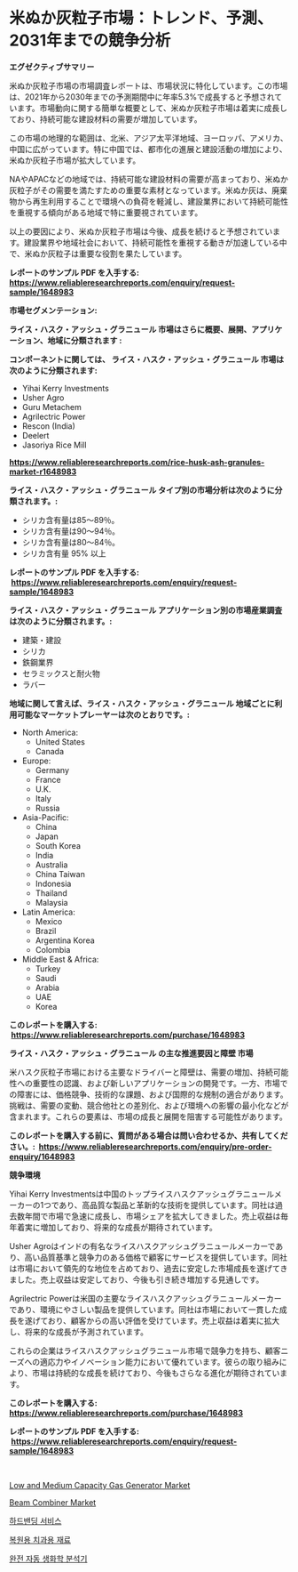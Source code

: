 <p><h1>米ぬか灰粒子市場：トレンド、予測、2031年までの競争分析</h1></p><p><strong>エグゼクティブサマリー</strong></p>
<p><p>米ぬか灰粒子市場の市場調査レポートは、市場状況に特化しています。この市場は、2021年から2030年までの予測期間中に年率5.3%で成長すると予想されています。市場動向に関する簡単な概要として、米ぬか灰粒子市場は着実に成長しており、持続可能な建設材料の需要が増加しています。</p><p>この市場の地理的な範囲は、北米、アジア太平洋地域、ヨーロッパ、アメリカ、中国に広がっています。特に中国では、都市化の進展と建設活動の増加により、米ぬか灰粒子市場が拡大しています。</p><p>NAやAPACなどの地域では、持続可能な建設材料の需要が高まっており、米ぬか灰粒子がその需要を満たすための重要な素材となっています。米ぬか灰は、廃棄物から再生利用することで環境への負荷を軽減し、建設業界において持続可能性を重視する傾向がある地域で特に重要視されています。</p><p>以上の要因により、米ぬか灰粒子市場は今後、成長を続けると予想されています。建設業界や地域社会において、持続可能性を重視する動きが加速している中で、米ぬか灰粒子は重要な役割を果たしています。</p></p>
<p><strong>レポートのサンプル PDF を入手する: <a href="https://www.reliableresearchreports.com/enquiry/request-sample/1648983">https://www.reliableresearchreports.com/enquiry/request-sample/1648983</a></strong></p>
<p><strong>市場セグメンテーション:</strong></p>
<p><strong> ライス・ハスク・アッシュ・グラニュール 市場はさらに概要、展開、アプリケーション、地域に分類されます :</strong></p>
<p><strong>コンポーネントに関しては、 ライス・ハスク・アッシュ・グラニュール 市場は次のように分類されます: &nbsp;</strong></p>
<p><ul><li>Yihai Kerry Investments</li><li>Usher Agro</li><li>Guru Metachem</li><li>Agrilectric Power</li><li>Rescon (India)</li><li>Deelert</li><li>Jasoriya Rice Mill</li></ul></p>
<p><strong><a href="https://www.reliableresearchreports.com/rice-husk-ash-granules-market-r1648983">https://www.reliableresearchreports.com/rice-husk-ash-granules-market-r1648983</a></strong></p>
<p><strong> ライス・ハスク・アッシュ・グラニュール タイプ別の市場分析は次のように分類されます。:</strong></p>
<p><ul><li>シリカ含有量は85〜89％。</li><li>シリカ含有量は90〜94％。</li><li>シリカ含有量は80〜84％。</li><li>シリカ含有量 95% 以上</li></ul></p>
<p><strong>レポートのサンプル PDF を入手する: &nbsp;<a href="https://www.reliableresearchreports.com/enquiry/request-sample/1648983">https://www.reliableresearchreports.com/enquiry/request-sample/1648983</a></strong></p>
<p><strong> ライス・ハスク・アッシュ・グラニュール アプリケーション別の市場産業調査は次のように分類されます。:</strong></p>
<p><ul><li>建築・建設</li><li>シリカ</li><li>鉄鋼業界</li><li>セラミックスと耐火物</li><li>ラバー</li></ul></p>
<p><strong>地域に関して言えば、ライス・ハスク・アッシュ・グラニュール 地域ごとに利用可能なマーケットプレーヤーは次のとおりです。:</strong></p>
<p><ul>
    <li>
        North America:
        <ul>
            <li>United States</li>
            <li>Canada</li>
        </ul>
    </li>
    <li>
        Europe:
        <ul>
            <li>Germany</li>
            <li>France</li>
            <li>U.K.</li>
            <li>Italy</li>
            <li>Russia</li>
        </ul>
    </li>
    <li>
        Asia-Pacific:
        <ul>
            <li>China</li>
            <li>Japan</li>
            <li>South Korea</li>
            <li>India</li>
            <li>Australia</li>
            <li>China Taiwan</li>
            <li>Indonesia</li>
            <li>Thailand</li>
            <li>Malaysia</li>
        </ul>
    </li>
    <li>
        Latin America:
        <ul>
            <li>Mexico</li>
            <li>Brazil</li>
            <li>Argentina Korea</li>
            <li>Colombia</li>
        </ul>
    </li>
    <li>
        Middle East & Africa:
        <ul>
            <li>Turkey</li>
            <li>Saudi</li>
            <li>Arabia</li>
            <li>UAE</li>
            <li>Korea</li>
        </ul>
    </li>
    </ul></p>
<p><strong>このレポートを購入する: &nbsp;<a href="https://www.reliableresearchreports.com/purchase/1648983">https://www.reliableresearchreports.com/purchase/1648983</a></strong></p>
<p><strong>ライス・ハスク・アッシュ・グラニュール の主な推進要因と障壁 市場</strong></p>
<p><p>米ハスク灰粒子市場における主要なドライバーと障壁は、需要の増加、持続可能性への重要性の認識、および新しいアプリケーションの開発です。一方、市場での障害には、価格競争、技術的な課題、および国際的な規制の適合があります。挑戦は、需要の変動、競合他社との差別化、および環境への影響の最小化などが含まれます。これらの要素は、市場の成長と展開を阻害する可能性があります。</p></p>
<p><strong>このレポートを購入する前に、質問がある場合は問い合わせるか、共有してください。:&nbsp; <a href="https://www.reliableresearchreports.com/enquiry/pre-order-enquiry/1648983">https://www.reliableresearchreports.com/enquiry/pre-order-enquiry/1648983</a></strong></p>
<p><strong>競争環境</strong></p>
<p><p>Yihai Kerry Investmentsは中国のトップライスハスクアッシュグラニュールメーカーの1つであり、高品質な製品と革新的な技術を提供しています。同社は過去数年間で市場で急速に成長し、市場シェアを拡大してきました。売上収益は毎年着実に増加しており、将来的な成長が期待されています。</p><p>Usher Agroはインドの有名なライスハスクアッシュグラニュールメーカーであり、高い品質基準と競争力のある価格で顧客にサービスを提供しています。同社は市場において領先的な地位を占めており、過去に安定した市場成長を遂げてきました。売上収益は安定しており、今後も引き続き増加する見通しです。</p><p>Agrilectric Powerは米国の主要なライスハスクアッシュグラニュールメーカーであり、環境にやさしい製品を提供しています。同社は市場において一貫した成長を遂げており、顧客からの高い評価を受けています。売上収益は着実に拡大し、将来的な成長が予測されています。</p><p>これらの企業はライスハスクアッシュグラニュール市場で競争力を持ち、顧客ニーズへの適応力やイノベーション能力において優れています。彼らの取り組みにより、市場は持続的な成長を続けており、今後もさらなる進化が期待されています。</p></p>
<p><strong>このレポートを購入する: &nbsp; <a href="https://www.reliableresearchreports.com/purchase/1648983">https://www.reliableresearchreports.com/purchase/1648983</a></strong></p>
<p><strong>レポートのサンプル PDF を入手する: &nbsp;<a href="https://www.reliableresearchreports.com/enquiry/request-sample/1648983">https://www.reliableresearchreports.com/enquiry/request-sample/1648983</a></strong><strong></strong></p>
<p>&nbsp;</p>
<p><p><a href="https://github.com/prosalinda88/Market-Research-Report-List-4/blob/main/low-and-medium-capacity-gas-generator-market.md">Low and Medium Capacity Gas Generator Market</a></p><p><a href="https://view.publitas.com/reportprime-1/beam-combiner-market-exploring-market-share-market-trends-and-future-growth/">Beam Combiner Market</a></p><p><a href="https://github.com/Tristiarton768456/Market-Research-Report-List-1/blob/main/978020725868.md">하드밴딩 서비스</a></p><p><a href="https://medium.com/@jerrodhilll68/%EC%B9%98%EA%B3%BC-%EB%B3%B5%EC%9B%90-%EC%9E%AC%EB%A3%8C-%EC%8B%9C%EC%9E%A5-%EC%9C%A0%ED%98%95-%EC%9D%91%EC%9A%A9-%EB%B0%8F-%EC%A7%80%EB%A6%AC%EC%97%90-%EB%8C%80%ED%95%9C-%ED%8F%AC%EA%B4%84%EC%A0%81-%ED%8F%89%EA%B0%80-b2d4e9527478">복원용 치과용 재료</a></p><p><a href="https://medium.com/@constantinvon/%EC%9E%90%EB%8F%99-%EC%83%9D%ED%99%94-%ED%99%94%ED%95%99-%EB%B6%84%EC%84%9D%EA%B8%B0-%EC%8B%9C%EC%9E%A5-%EC%A0%90%EC%9C%A0%EC%9C%A8-%EC%A7%84%ED%99%94-%EB%B0%8F-%EC%8B%9C%EC%9E%A5-%EC%84%B1%EC%9E%A5-%EB%8F%99%ED%96%A5-2024-2031-58e51b93f253">완전 자동 생화학 분석기</a></p></p>